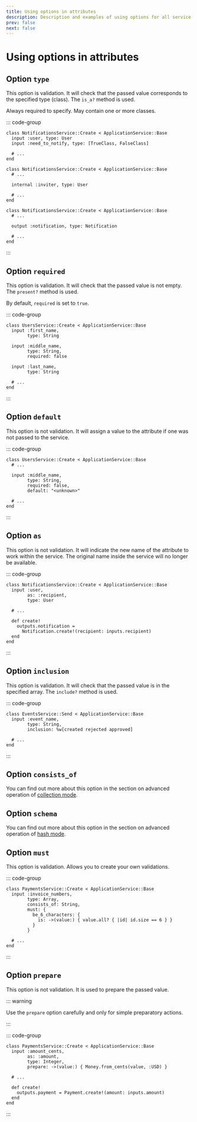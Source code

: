 ```yaml
---
title: Using options in attributes
description: Description and examples of using options for all service attributes
prev: false
next: false
---
```


# Using options in attributes

## Option `type` <Badge type="info" text="input" /> <Badge type="info" text="internal" /> <Badge type="info" text="output" />

This option is validation.
It will check that the passed value corresponds to the specified type (class).
The `is_a?` method is used.

Always required to specify. May contain one or more classes.

::: code-group

```ruby{2,3} [input]
class NotificationsService::Create < ApplicationService::Base
  input :user, type: User
  input :need_to_notify, type: [TrueClass, FalseClass]

  # ...
end
```

```ruby{4} [internal]
class NotificationsService::Create < ApplicationService::Base
  # ...

  internal :inviter, type: User

  # ...
end
```

```ruby{4} [output]
class NotificationsService::Create < ApplicationService::Base
  # ...

  output :notification, type: Notification

  # ...
end
```

:::

## Option `required` <Badge type="info" text="input" />

This option is validation.
It will check that the passed value is not empty.
The `present?` method is used.

By default, `required` is set to `true`.

::: code-group

```ruby{7} [input]
class UsersService::Create < ApplicationService::Base
  input :first_name,
        type: String

  input :middle_name,
        type: String,
        required: false

  input :last_name,
        type: String

  # ...
end
```

:::

## Option `default` <Badge type="info" text="input" />

This option is not validation.
It will assign a value to the attribute if one was not passed to the service.

::: code-group

```ruby{7} [input]
class UsersService::Create < ApplicationService::Base
  # ...

  input :middle_name,
        type: String,
        required: false,
        default: "<unknown>"

  # ...
end
```

:::

## Option `as` <Badge type="info" text="input" />

This option is not validation.
It will indicate the new name of the attribute to work within the service.
The original name inside the service will no longer be available.

::: code-group

```ruby{3,10} [input]
class NotificationsService::Create < ApplicationService::Base
  input :user,
        as: :recipient,
        type: User

  # ...

  def create!
    outputs.notification =
      Notification.create!(recipient: inputs.recipient)
  end
end
```

:::

## Option `inclusion` <Badge type="info" text="input" />

This option is validation.
It will check that the passed value is in the specified array.
The `include?` method is used.

::: code-group

```ruby{4} [input]
class EventsService::Send < ApplicationService::Base
  input :event_name,
        type: String,
        inclusion: %w[created rejected approved]

  # ...
end
```

:::

## Option `consists_of` <Badge type="info" text="input" /> <Badge type="info" text="internal" /> <Badge type="info" text="output" />

You can find out more about this option in the section on advanced operation of [collection mode](../options/modes#option-consists-of).

## Option `schema` <Badge type="info" text="input" /> <Badge type="info" text="internal" /> <Badge type="info" text="output" />

You can find out more about this option in the section on advanced operation of [hash mode](../options/modes#option-schema).

## Option `must` <Badge type="info" text="input" />

This option is validation.
Allows you to create your own validations.

::: code-group

```ruby{5-9} [input]
class PaymentsService::Create < ApplicationService::Base
  input :invoice_numbers,
        type: Array,
        consists_of: String,
        must: {
          be_6_characters: {
            is: ->(value:) { value.all? { |id| id.size == 6 } }
          }
        }

  # ...
end
```

:::

## Option `prepare` <Badge type="info" text="input" />

This option is not validation.
It is used to prepare the passed value.

::: warning

Use the `prepare` option carefully and only for simple preparatory actions.

:::

::: code-group

```ruby{5,10} [input]
class PaymentsService::Create < ApplicationService::Base
  input :amount_cents,
        as: :amount,
        type: Integer,
        prepare: ->(value:) { Money.from_cents(value, :USD) }

  # ...

  def create!
    outputs.payment = Payment.create!(amount: inputs.amount)
  end
end
```

:::
